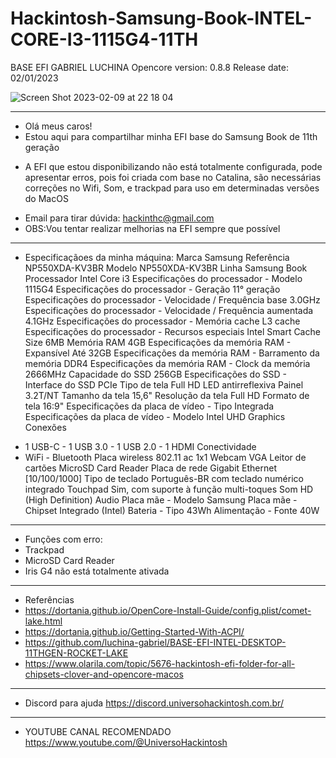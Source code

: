 # Hackintosh-Samsung-Book-INTEL-CORE-I3-1115G4-11TH
BASE EFI GABRIEL LUCHINA
Opencore version: 0.8.8
Release date: 02/01/2023

![Screen Shot 2023-02-09 at 22 18 04](https://user-images.githubusercontent.com/124941175/217976386-d256e5af-f862-462a-ad8c-92601eb24e0b.png)
_________________________________________________
* Olá meus caros!
* Estou aqui para compartilhar minha EFI base do Samsung Book de 11th geração
- A EFI que estou disponibilizando não está totalmente configurada, pode apresentar erros, pois foi criada com base no Catalina, são necessárias correções no Wifi, Som, e trackpad para uso em determinadas versões do MacOS
* Email para tirar dúvida: hackinthc@gmail.com
* OBS:Vou tentar realizar melhorias na EFI sempre que possível
_________________________________________________
* Especificaçãoes da minha máquina:
Marca
Samsung
Referência
NP550XDA-KV3BR
Modelo
NP550XDA-KV3BR
Linha
Samsung Book
Processador
Intel Core i3
Especificações do processador - Modelo
1115G4
Especificações do processador - Geração
11° geração
Especificações do processador - Velocidade / Frequência base
3.0GHz
Especificações do processador - Velocidade / Frequência aumentada
4.1GHz
Especificações do processador - Memória cache
L3 cache
Especificações do processador - Recursos especiais
Intel Smart Cache Size 6MB
Memória RAM
4GB
Especificações da memória RAM - Expansível
Até 32GB
Especificações da memória RAM - Barramento da memória
DDR4
Especificações da memória RAM - Clock da memória
2666MHz
Capacidade do SSD
256GB
Especificações do SSD - Interface do SSD
PCIe
Tipo de tela
Full HD LED antirreflexiva
Painel
3.2T/NT
Tamanho da tela
15,6"
Resolução da tela
Full HD
Formato de tela
16:9"
Especificações da placa de vídeo - Tipo
Integrada
Especificações da placa de vídeo - Modelo
Intel UHD Graphics
Conexões
- 1 USB-C - 1 USB 3.0 - 1 USB 2.0 - 1 HDMI
Conectividade
- WiFi - Bluetooth
Placa wireless
802.11 ac 1x1
Webcam
VGA
Leitor de cartões
MicroSD Card Reader
Placa de rede
Gigabit Ethernet [10/100/1000]
Tipo de teclado
Português-BR com teclado numérico integrado
Touchpad
Sim, com suporte à função multi-toques
Som
HD (High Definition) Audio
Placa mãe - Modelo
Samsung
Placa mãe - Chipset
Integrado (Intel)
Bateria - Tipo
43Wh
Alimentação - Fonte
40W
_______________________________________________
* Funções com erro:
* Trackpad
* MicroSD Card Reader
* Iris G4 não está totalmente ativada
_______________________________________________
* Referências
* https://dortania.github.io/OpenCore-Install-Guide/config.plist/comet-lake.html
* https://dortania.github.io/Getting-Started-With-ACPI/
* https://github.com/luchina-gabriel/BASE-EFI-INTEL-DESKTOP-11THGEN-ROCKET-LAKE
* https://www.olarila.com/topic/5676-hackintosh-efi-folder-for-all-chipsets-clover-and-opencore-macos
_______________________________________________
* Discord para ajuda
https://discord.universohackintosh.com.br/
_______________________________________________
* YOUTUBE CANAL RECOMENDADO
https://www.youtube.com/@UniversoHackintosh
